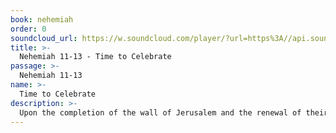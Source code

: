 ```yaml
---
book: nehemiah
order: 0
soundcloud_url: https://w.soundcloud.com/player/?url=https%3A//api.soundcloud.com/tracks/
title: >-
  Nehemiah 11-13 - Time to Celebrate
passage: >-
  Nehemiah 11-13
name: >-
  Time to Celebrate
description: >-
  Upon the completion of the wall of Jerusalem and the renewal of their spiritual commitments, the people joined together in a great worship celebration. Nehemiah's final reforms are noted at the end of the book.
---
```



